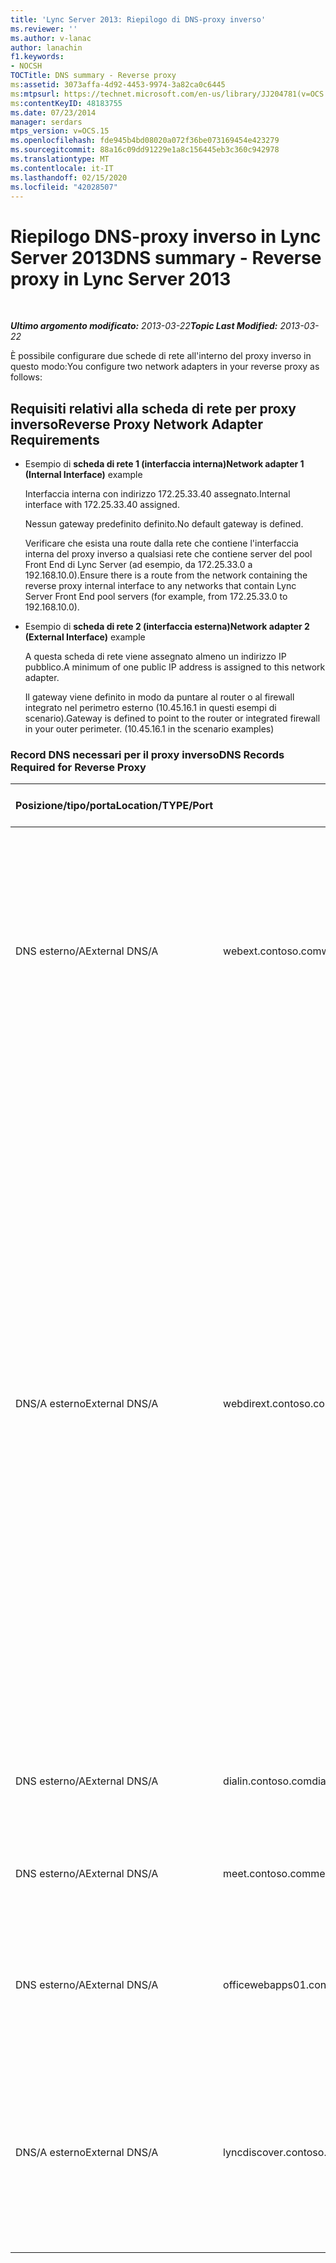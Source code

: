```yaml
---
title: 'Lync Server 2013: Riepilogo di DNS-proxy inverso'
ms.reviewer: ''
ms.author: v-lanac
author: lanachin
f1.keywords:
- NOCSH
TOCTitle: DNS summary - Reverse proxy
ms:assetid: 3073affa-4d92-4453-9974-3a82ca0c6445
ms:mtpsurl: https://technet.microsoft.com/en-us/library/JJ204781(v=OCS.15)
ms:contentKeyID: 48183755
ms.date: 07/23/2014
manager: serdars
mtps_version: v=OCS.15
ms.openlocfilehash: fde945b4bd08020a072f36be073169454e423279
ms.sourcegitcommit: 88a16c09dd91229e1a8c156445eb3c360c942978
ms.translationtype: MT
ms.contentlocale: it-IT
ms.lasthandoff: 02/15/2020
ms.locfileid: "42028507"
---
```

<div data-xmlns="http://www.w3.org/1999/xhtml">

<div class="topic" data-xmlns="http://www.w3.org/1999/xhtml" data-msxsl="urn:schemas-microsoft-com:xslt" data-cs="http://msdn.microsoft.com/">

<div data-asp="http://msdn2.microsoft.com/asp">

# <a name="dns-summary---reverse-proxy-in-lync-server-2013"></a><span data-ttu-id="01dbb-102">Riepilogo DNS-proxy inverso in Lync Server 2013</span><span class="sxs-lookup"><span data-stu-id="01dbb-102">DNS summary - Reverse proxy in Lync Server 2013</span></span>

</div>

<div id="mainSection">

<div id="mainBody">

<span> </span>

<span data-ttu-id="01dbb-103">_**Ultimo argomento modificato:** 2013-03-22_</span><span class="sxs-lookup"><span data-stu-id="01dbb-103">_**Topic Last Modified:** 2013-03-22_</span></span>

<span data-ttu-id="01dbb-104">È possibile configurare due schede di rete all'interno del proxy inverso in questo modo:</span><span class="sxs-lookup"><span data-stu-id="01dbb-104">You configure two network adapters in your reverse proxy as follows:</span></span>

<div>

## <a name="reverse-proxy-network-adapter-requirements"></a><span data-ttu-id="01dbb-105">Requisiti relativi alla scheda di rete per proxy inverso</span><span class="sxs-lookup"><span data-stu-id="01dbb-105">Reverse Proxy Network Adapter Requirements</span></span>

  - <span data-ttu-id="01dbb-106">Esempio di **scheda di rete 1 (interfaccia interna)**</span><span class="sxs-lookup"><span data-stu-id="01dbb-106">**Network adapter 1 (Internal Interface)** example</span></span>
    
    <span data-ttu-id="01dbb-107">Interfaccia interna con indirizzo 172.25.33.40 assegnato.</span><span class="sxs-lookup"><span data-stu-id="01dbb-107">Internal interface with 172.25.33.40 assigned.</span></span>
    
    <span data-ttu-id="01dbb-108">Nessun gateway predefinito definito.</span><span class="sxs-lookup"><span data-stu-id="01dbb-108">No default gateway is defined.</span></span>
    
    <span data-ttu-id="01dbb-109">Verificare che esista una route dalla rete che contiene l'interfaccia interna del proxy inverso a qualsiasi rete che contiene server del pool Front End di Lync Server (ad esempio, da 172.25.33.0 a 192.168.10.0).</span><span class="sxs-lookup"><span data-stu-id="01dbb-109">Ensure there is a route from the network containing the reverse proxy internal interface to any networks that contain Lync Server Front End pool servers (for example, from 172.25.33.0 to 192.168.10.0).</span></span>

  - <span data-ttu-id="01dbb-110">Esempio di **scheda di rete 2 (interfaccia esterna)**</span><span class="sxs-lookup"><span data-stu-id="01dbb-110">**Network adapter 2 (External Interface)** example</span></span>
    
    <span data-ttu-id="01dbb-111">A questa scheda di rete viene assegnato almeno un indirizzo IP pubblico.</span><span class="sxs-lookup"><span data-stu-id="01dbb-111">A minimum of one public IP address is assigned to this network adapter.</span></span>
    
    <span data-ttu-id="01dbb-p101">Il gateway viene definito in modo da puntare al router o al firewall integrato nel perimetro esterno (10.45.16.1 in questi esempi di scenario).</span><span class="sxs-lookup"><span data-stu-id="01dbb-p101">Gateway is defined to point to the router or integrated firewall in your outer perimeter. (10.45.16.1 in the scenario examples)</span></span>

### <a name="dns-records-required-for-reverse-proxy"></a><span data-ttu-id="01dbb-114">Record DNS necessari per il proxy inverso</span><span class="sxs-lookup"><span data-stu-id="01dbb-114">DNS Records Required for Reverse Proxy</span></span>

<table>
<colgroup>
<col style="width: 25%" />
<col style="width: 25%" />
<col style="width: 25%" />
<col style="width: 25%" />
</colgroup>
<thead>
<tr class="header">
<th><span data-ttu-id="01dbb-115">Posizione/tipo/porta</span><span class="sxs-lookup"><span data-stu-id="01dbb-115">Location/TYPE/Port</span></span></th>
<th><span data-ttu-id="01dbb-116">FQDN</span><span class="sxs-lookup"><span data-stu-id="01dbb-116">FQDN</span></span></th>
<th><span data-ttu-id="01dbb-117">Indirizzo IP</span><span class="sxs-lookup"><span data-stu-id="01dbb-117">IP address</span></span></th>
<th><span data-ttu-id="01dbb-118">Mapping a/Commenti</span><span class="sxs-lookup"><span data-stu-id="01dbb-118">Maps to/comments</span></span></th>
</tr>
</thead>
<tbody>
<tr class="odd">
<td><p><span data-ttu-id="01dbb-119">DNS esterno/A</span><span class="sxs-lookup"><span data-stu-id="01dbb-119">External DNS/A</span></span></p></td>
<td><p><span data-ttu-id="01dbb-120">webext.contoso.com</span><span class="sxs-lookup"><span data-stu-id="01dbb-120">webext.contoso.com</span></span></p></td>
<td><p><span data-ttu-id="01dbb-121">Listener assegnato per risorse pubblicate esternamente</span><span class="sxs-lookup"><span data-stu-id="01dbb-121">Assigned listener for externally published resources</span></span></p></td>
<td><p><span data-ttu-id="01dbb-p102">Servizi Web esterni dalla distribuzione interna. È possibile definire e creare altri record per tutti i pool e singoli server per un dominio SIP che userà questo proxy inverso e dispone di servizi Web esterni definiti.</span><span class="sxs-lookup"><span data-stu-id="01dbb-p102">External web services from the internal deployment. Additional records can be defined and created for all pools and single servers for any SIP domain that will use this reverse proxy, and has defined external web services.</span></span></p></td>
</tr>
<tr class="even">
<td><p><span data-ttu-id="01dbb-124">DNS/A esterno</span><span class="sxs-lookup"><span data-stu-id="01dbb-124">External DNS/A</span></span></p></td>
<td><p><span data-ttu-id="01dbb-125">webdirext.contoso.com</span><span class="sxs-lookup"><span data-stu-id="01dbb-125">webdirext.contoso.com</span></span></p></td>
<td><p><span data-ttu-id="01dbb-126">Listener assegnato per risorse pubblicate esternamente</span><span class="sxs-lookup"><span data-stu-id="01dbb-126">Assigned listener for externally published resources</span></span></p></td>
<td><p><span data-ttu-id="01dbb-127">Servizi Web esterni per i direttori o i pool di server Director nella distribuzione.</span><span class="sxs-lookup"><span data-stu-id="01dbb-127">External web services for the Directors or Director pools in your deployment.</span></span> <span data-ttu-id="01dbb-128">È possibile definire il numero di amministratori che sono direttori distinti, di cui possono essere associati ad altri domini SIP.</span><span class="sxs-lookup"><span data-stu-id="01dbb-128">You can define as many Directors as there are distinct Directors, of which may be associated with other SIP domains.</span></span></p>
<div>

> [!IMPORTANT]  
> <span data-ttu-id="01dbb-129">La definizione dei record DNS per e la pubblicazione dei direttori non è una decisione del pool Front end o del Director.</span><span class="sxs-lookup"><span data-stu-id="01dbb-129">Defining the DNS records for and publishing the Directors is not an either the Front End pool or the Director decision.</span></span> <span data-ttu-id="01dbb-130">Se si utilizzano i Director, è necessario definire e pubblicare sia il server Director che i servizi Web esterni del pool Front end.</span><span class="sxs-lookup"><span data-stu-id="01dbb-130">You must define and publish both the Director and the Front End pool external web services if you are using Directors.</span></span> <span data-ttu-id="01dbb-131">I tipi di traffico specifici (per l'autenticazione e altri utilizzi) verranno inviati prima al server Director, se definito nella topologia.</span><span class="sxs-lookup"><span data-stu-id="01dbb-131">Specific traffic types (for authentication and other uses) will be sent to the Director first, if it is defined in the topology.</span></span>


</div></td>
</tr>
<tr class="odd">
<td><p><span data-ttu-id="01dbb-132">DNS esterno/A</span><span class="sxs-lookup"><span data-stu-id="01dbb-132">External DNS/A</span></span></p></td>
<td><p><span data-ttu-id="01dbb-133">dialin.contoso.com</span><span class="sxs-lookup"><span data-stu-id="01dbb-133">dialin.contoso.com</span></span></p></td>
<td><p><span data-ttu-id="01dbb-134">Listener assegnato per risorse pubblicate esternamente</span><span class="sxs-lookup"><span data-stu-id="01dbb-134">Assigned listener for externally published resources</span></span></p></td>
<td><p><span data-ttu-id="01dbb-135">Conferenza telefonica con accesso remoto pubblicata esternamente</span><span class="sxs-lookup"><span data-stu-id="01dbb-135">Dial-in conferencing published externally</span></span></p></td>
</tr>
<tr class="even">
<td><p><span data-ttu-id="01dbb-136">DNS esterno/A</span><span class="sxs-lookup"><span data-stu-id="01dbb-136">External DNS/A</span></span></p></td>
<td><p><span data-ttu-id="01dbb-137">meet.contoso.com</span><span class="sxs-lookup"><span data-stu-id="01dbb-137">meet.contoso.com</span></span></p></td>
<td><p><span data-ttu-id="01dbb-138">Listener assegnato per risorse pubblicate esternamente</span><span class="sxs-lookup"><span data-stu-id="01dbb-138">Assigned listener for externally published resources</span></span></p></td>
<td><p><span data-ttu-id="01dbb-139">Conferenze pubblicate esternamente</span><span class="sxs-lookup"><span data-stu-id="01dbb-139">Conferences published externally</span></span></p></td>
</tr>
<tr class="odd">
<td><p><span data-ttu-id="01dbb-140">DNS esterno/A</span><span class="sxs-lookup"><span data-stu-id="01dbb-140">External DNS/A</span></span></p></td>
<td><p><span data-ttu-id="01dbb-141">officewebapps01.contoso.com</span><span class="sxs-lookup"><span data-stu-id="01dbb-141">officewebapps01.contoso.com</span></span></p></td>
<td><p><span data-ttu-id="01dbb-142">Listener assegnato per il server Office Web Apps</span><span class="sxs-lookup"><span data-stu-id="01dbb-142">Assigned listener for Office Web Apps Server</span></span></p></td>
<td><p><span data-ttu-id="01dbb-143">Server Office Web Apps distribuito internamente o nel perimetro e pubblicato per l'accesso client esterno</span><span class="sxs-lookup"><span data-stu-id="01dbb-143">Office Web Apps Server deployed internally or in the perimeter, and published for external client access</span></span></p></td>
</tr>
<tr class="even">
<td><p><span data-ttu-id="01dbb-144">DNS/A esterno</span><span class="sxs-lookup"><span data-stu-id="01dbb-144">External DNS/A</span></span></p></td>
<td><p><span data-ttu-id="01dbb-145">lyncdiscover.contoso.com</span><span class="sxs-lookup"><span data-stu-id="01dbb-145">lyncdiscover.contoso.com</span></span></p></td>
<td><p><span data-ttu-id="01dbb-146">Listener assegnato per risorse pubblicate esternamente</span><span class="sxs-lookup"><span data-stu-id="01dbb-146">Assigned listener for externally published resources</span></span></p></td>
<td><p><span data-ttu-id="01dbb-147">Record esterno di individuazione di Lync per l'individuazione automatica pubblicata esternamente e include mobilità, Microsoft Lync Web App e Scheduler Web App</span><span class="sxs-lookup"><span data-stu-id="01dbb-147">Lync Discover External record for externally published AutoDiscover, and includes Mobility, Microsoft Lync Web App, and scheduler Web app</span></span></p></td>
</tr>
</tbody>
</table>


</div>

</div>

<span> </span>

</div>

</div>

</div>

